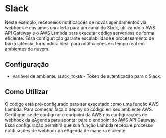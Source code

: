 # Slack

Neste exemplo, recebemos notificações de novos agendamentos via webhook e enviamos um alerta para um canal do Slack, utilizando o AWS API Gateway e o AWS Lambda para executar código serverless de forma eficiente. Essa configuração garante escalabilidade e processamento de baixa latência, tornando-a ideal para notificações em tempo real em ambientes de nuvem.

## Configuração

- Variável de ambiente: `SLACK_TOKEN` - Token de autenticação para o Slack.

## Como Utilizar

O código está pré-configurado para ser executado como uma função AWS Lambda. Para começar, faça o deploy do código em seu ambiente AWS. Certifique-se de configurar o endpoint da AWS nas configurações de webhook da eAgenda para apontar para o endpoint do AWS API Gateway. Essa configuração permitirá que sua função Lambda receba e processe notificações de webhook da eAgenda de maneira eficiente.